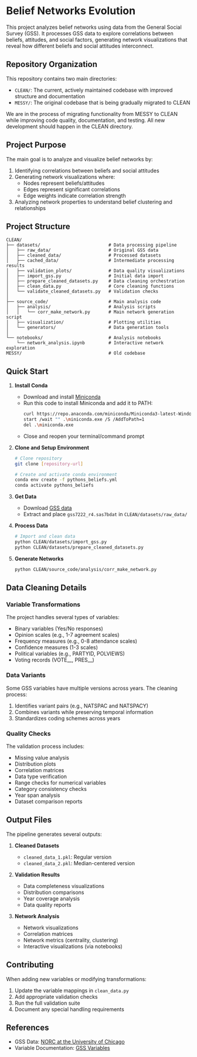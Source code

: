 # Belief Networks Evolution

This project analyzes belief networks using data from the General Social Survey (GSS). It processes GSS data to explore correlations between beliefs, attitudes, and social factors, generating network visualizations that reveal how different beliefs and social attitudes interconnect.

## Repository Organization

This repository contains two main directories:
- `CLEAN/`: The current, actively maintained codebase with improved structure and documentation
- `MESSY/`: The original codebase that is being gradually migrated to CLEAN

We are in the process of migrating functionality from MESSY to CLEAN while improving code quality, documentation, and testing. All new development should happen in the CLEAN directory.

## Project Purpose

The main goal is to analyze and visualize belief networks by:
1. Identifying correlations between beliefs and social attitudes
2. Generating network visualizations where:
   - Nodes represent beliefs/attitudes
   - Edges represent significant correlations
   - Edge weights indicate correlation strength
3. Analyzing network properties to understand belief clustering and relationships

## Project Structure

```
CLEAN/
├── datasets/                          # Data processing pipeline
│   ├── raw_data/                      # Original GSS data
│   ├── cleaned_data/                  # Processed datasets
│   ├── cached_data/                   # Intermediate processing results
│   ├── validation_plots/              # Data quality visualizations
│   ├── import_gss.py                  # Initial data import
│   ├── prepare_cleaned_datasets.py    # Data cleaning orchestration
│   ├── clean_data.py                  # Core cleaning functions
│   └── validate_cleaned_datasets.py   # Validation checks
│
├── source_code/                       # Main analysis code
│   ├── analysis/                      # Analysis scripts
│   │   └── corr_make_network.py       # Main network generation script
│   ├── visualization/                 # Plotting utilities
│   └── generators/                    # Data generation tools
│
└── notebooks/                         # Analysis notebooks
    └── network_analysis.ipynb         # Interactive network exploration
MESSY/                                 # Old codebase
```

## Quick Start

1. **Install Conda**
   - Download and install [Miniconda](https://docs.anaconda.com/miniconda/install/#)
   - Run this code to install Miniconda and add it to PATH:
      ```bash
      curl https://repo.anaconda.com/miniconda/Miniconda3-latest-Windows-x86_64.exe -o .\miniconda.exe
      start /wait "" .\miniconda.exe /S /AddToPath=1
      del .\miniconda.exe
      ```
   - Close and reopen your terminal/command prompt

2. **Clone and Setup Environment**
   ```bash
   # Clone repository
   git clone [repository-url]

   # Create and activate conda environment
   conda env create -f pythons_beliefs.yml
   conda activate pythons_beliefs
   ```


3. **Get Data**
   - Download [GSS data](https://gss.norc.org/content/dam/gss/get-the-data/documents/sas/GSS_sas.zip)
   - Extract and place `gss7222_r4.sas7bdat` in `CLEAN/datasets/raw_data/`

4. **Process Data**
   ```bash
   # Import and clean data
   python CLEAN/datasets/import_gss.py
   python CLEAN/datasets/prepare_cleaned_datasets.py
   ```

5. **Generate Networks**
   ```bash
   python CLEAN/source_code/analysis/corr_make_network.py
   ```

## Data Cleaning Details

### Variable Transformations

The project handles several types of variables:
- Binary variables (Yes/No responses)
- Opinion scales (e.g., 1-7 agreement scales)
- Frequency measures (e.g., 0-8 attendance scales)
- Confidence measures (1-3 scales)
- Political variables (e.g., PARTYID, POLVIEWS)
- Voting records (VOTE__, PRES__)

### Data Variants

Some GSS variables have multiple versions across years. The cleaning process:
1. Identifies variant pairs (e.g., NATSPAC and NATSPACY)
2. Combines variants while preserving temporal information
3. Standardizes coding schemes across years

### Quality Checks

The validation process includes:
- Missing value analysis
- Distribution plots
- Correlation matrices
- Data type verification
- Range checks for numerical variables
- Category consistency checks
- Year span analysis
- Dataset comparison reports

## Output Files

The pipeline generates several outputs:
1. **Cleaned Datasets**
   - `cleaned_data_1.pkl`: Regular version
   - `cleaned_data_2.pkl`: Median-centered version

2. **Validation Results**
   - Data completeness visualizations
   - Distribution comparisons
   - Year coverage analysis
   - Data quality reports

3. **Network Analysis**
   - Network visualizations
   - Correlation matrices
   - Network metrics (centrality, clustering)
   - Interactive visualizations (via notebooks)

## Contributing

When adding new variables or modifying transformations:
1. Update the variable mappings in `clean_data.py`
2. Add appropriate validation checks
3. Run the full validation suite
4. Document any special handling requirements

## References

- GSS Data: [NORC at the University of Chicago](https://gss.norc.org/)
- Variable Documentation: [GSS Variables](https://gss.norc.org/documents/codebook/GSS_Codebook.pdf)
